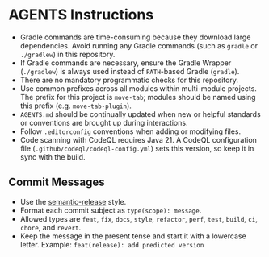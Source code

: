 # AGENTS Instructions

* Gradle commands are time-consuming because they download large dependencies. Avoid running any Gradle commands (such as `gradle` or `./gradlew`) in this repository.
* If Gradle commands are necessary, ensure the Gradle Wrapper (`./gradlew`) is always used instead of `PATH`-based Gradle (`gradle`).
* There are no mandatory programmatic checks for this repository.
* Use common prefixes across all modules within multi-module projects. The prefix for this project is `move-tab`; modules should be named using this prefix (e.g. `move-tab-plugin`).
* `AGENTS.md` should be continually updated when new or helpful standards or conventions are brought up during interactions.
* Follow `.editorconfig` conventions when adding or modifying files.
* Code scanning with CodeQL requires Java 21. A CodeQL configuration file (`.github/codeql/codeql-config.yml`) sets this version, so keep it in sync with the build.

## Commit Messages

* Use the [semantic-release](https://github.com/semantic-release/semantic-release) style.
* Format each commit subject as `type(scope): message`.
* Allowed types are `feat`, `fix`, `docs`, `style`, `refactor`, `perf`, `test`, `build`, `ci`, `chore`, and `revert`.
* Keep the message in the present tense and start it with a lowercase letter. Example: `feat(release): add predicted version`
